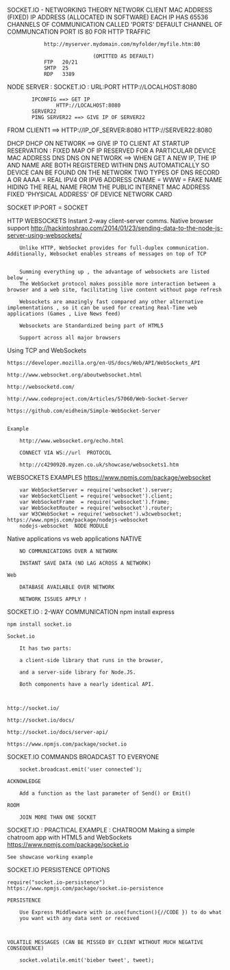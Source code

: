 	
		
SOCKET.IO - NETWORKING THEORY
	NETWORK CLIENT 
		MAC ADDRESS (FIXED)
		IP ADDRESS (ALLOCATED IN SOFTWARE)
			EACH IP HAS 65536 CHANNELS OF COMMUNICATION CALLED 'PORTS'
				DEFAULT CHANNEL OF COMMUNCATION PORT IS 80 FOR HTTP TRAFFIC 
				
				http://myserver.mydomain.com/myfolder/myfile.htm:80 
				
								(OMITTED AS DEFAULT)
				FTP   20/21
				SMTP  25
				RDP   3389
NODE SERVER : SOCKET.IO  : URL:PORT    HTTP://LOCALHOST:8080
		
			IPCONFIG ==> GET IP 
					HTTP://LOCALHOST:8080
			SERVER22
			PING SERVER22 ==> GIVE IP OF SERVER22
			
			
FROM CLIENT1 ==> 
										HTTP://IP_OF_SERVER:8080
										HTTP://SERVER22:8080
										
										
										
DHCP
		DHCP ON NETWORK ==> GIVE IP TO CLIENT AT STARTUP
			RESERVATION : FIXED MAP OF IP RESERVED FOR A PARTICULAR DEVICE MAC ADDRESS
DNS
		DNS ON NETWORK  ==> WHEN GET A NEW IP, THE IP AND NAME ARE BOTH REGISTERED WITHIN DNS AUTOMATICALLY SO DEVICE CAN BE FOUND ON THE NETWORK
		TWO TYPES OF DNS RECORD 
				A OR AAAA = REAL IPV4 OR IPV6 ADDRESS
				CNAME = WWW = FAKE NAME HIDING THE REAL NAME FROM THE PUBLIC INTERNET
MAC ADDRESS
		FIXED 'PHYSICAL ADDRESS' OF DEVICE NETWORK CARD
	
SOCKET 
	IP:PORT = SOCKET 
	
	
HTTP WEBSOCKETS
	Instant 2-way client-server comms.
	Native browser support
	http://hackintoshrao.com/2014/01/23/sending-data-to-the-node-js-server-using-websockets/
	
	
		Unlike HTTP, WebSocket provides for full-duplex communication. Additionally, Websocket enables streams of messages on top of TCP
		
		
		Summing everything up , the advantage of websockets are listed below ,
		The WebSocket protocol makes possible more interaction between a browser and a web site, facilitating live content without page refresh
		
		Websockets are amazingly fast compared any other alternative implementations , so it can be used for creating Real-Time web applications (Games , Live News feed)
		
		Websockets are Standardized being part of HTML5
		
		Support across all major browsers
		
		
Using TCP and WebSockets

	https://developer.mozilla.org/en-US/docs/Web/API/WebSockets_API
	
	http://www.websocket.org/aboutwebsocket.html
	
	http://websocketd.com/
	
	http://www.codeproject.com/Articles/57060/Web-Socket-Server
	
	https://github.com/eidheim/Simple-WebSocket-Server
	
	
	Example 
	
		http://www.websocket.org/echo.html
		
		CONNECT VIA WS://url  PROTOCOL
		
		http://c4290920.myzen.co.uk/showcase/websockets1.htm
		
		
		
WEBSOCKETS EXAMPLES 
	https://www.npmjs.com/package/websocket
		
		var WebSocketServer = require('websocket').server;
		var WebSocketClient = require('websocket').client;
		var WebSocketFrame  = require('websocket').frame;
		var WebSocketRouter = require('websocket').router;
		var W3CWebSocket = require('websocket').w3cwebsocket;
	https://www.npmjs.com/package/nodejs-websocket		
		nodejs-websocket  NODE MODULE 
	
Native applications vs web applications
	NATIVE 
	
		NO COMMUNICATIONS OVER A NETWORK
	
		INSTANT SAVE DATA (NO LAG ACROSS A NETWORK)
	
	Web
	
		DATABASE AVAILABLE OVER NETWORK 
		
		NETWORK ISSUES APPLY !
		
		
		
		
		
		
		
		
		
		
		
		
		
SOCKET.IO : 2-WAY COMMUNICATION 
	npm install express
	
	npm install socket.io
	
	Socket.io 
	
		It has two parts: 
		
		a client-side library that runs in the browser, 
		
		and a server-side library for Node.JS. 
		
		Both components have a nearly identical API. 
		
		
		
	http://socket.io/
	
	http://socket.io/docs/
	
	http://socket.io/docs/server-api/
	
	https://www.npmjs.com/package/socket.io
		
		
		
		
		
		
	
	
		
SOCKET.IO COMMANDS 
	BROADCAST TO EVERYONE 
			
		socket.broadcast.emit('user connected');
		
	ACKNOWLEDGE
	
		Add a function as the last parameter of Send() or Emit() 
				
	ROOM 
	
		JOIN MORE THAN ONE SOCKET 
		
		
		
	
SOCKET.IO : PRACTICAL EXAMPLE : CHATROOM
	Making a simple chatroom app with HTML5 and WebSockets
	https://www.npmjs.com/package/socket.io
	
	See showcase working example 
	
	
	
	
	
	
	
	
	
	
	
	
	
	
	
	
	
	
	
	
	
SOCKET.IO PERSISTENCE OPTIONS 
	
	require("socket.io-persistence")
	https://www.npmjs.com/package/socket.io-persistence
	
	PERSISTENCE 
	
		Use Express Middleware with io.use(function(){//CODE }) to do what 
		you want with any data sent or received 
		
		
	
	VOLATILE MESSAGES (CAN BE MISSED BY CLIENT WITHOUT MUCH NEGATIVE CONSEQUENCE)
	
		socket.volatile.emit('bieber tweet', tweet);
		
		
